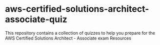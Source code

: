 # aws-certified-solutions-architect-associate-quiz

This repository contains a collection of quizzes to help you prepare for the AWS Certified Solutions Architect - Associate exam Resources


